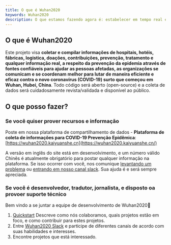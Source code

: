 ```yaml
---
title: O que é Wuhan2020
keywords: Wuhan2020
description: O que estamos fazendo agora é: estabelecer em tempo real e sincronizado um serviço de dados para hospitais, fábricas e compras e outras informações, e reunir todos aqueles que querem contribuir para a campanha anti-vírus, então aqueles com habilidades relevantes podem participar no desenvolvimento de tópicos relacionados, e completar-lo de forma organizada e colaborativa com a cúltura do código aberto.
---
```




## O que é Wuhan2020

Este projeto visa **coletar e compilar informações de hospitais, hotéis, fábricas, logistica, doações, contribuições, prevenção, tratamento e qualquer informação real, a respeito da prevenção da epidemia através de fontes confiáveis para ajudar as pessoas afetadas, as organizações se comunicam e se coordenam melhor para lutar de maneira eficiente e eficaz contra o novo coronavírus (COVID-19) surto que começou em Wuhan, Hubei, China**. Todo código será aberto (open-source) e a coleta de dados será cuidadosamente revista/validada e disponível ao público.



## O que posso fazer?

### Se você quiser prover recursos e informação

Poste em nossa plataforma de compartilhamento de dados - **Plataforma de coleta de informações para COVID-19 Prevenção Epidêmica**: [https://wuhan2020.kaiyuanshe.cn](https://wuhan2020.kaiyuanshe.cn/) 

A versão em inglês do site está em desenvolvimento, e um número válido Chinês é atualmente obrigatório para postar qualquer informação na plataforma. Se isso ocorrer com você, nos comunique [levantando um problema](https://github.com/wuhan2020/WebApp/issues) ou [entrando em nosso canal slack](https://join.slack.com/t/wuhan2020/shared_invite/enQtOTQxMTU4MzgyNTYwLWIxMTMyNWI4NWE2YTk3NGRjZGJhMjUzNmJhMjg1MDQ3OTEzNDE5NGY4MWFhMjRlYWU4MmE3ZGQyOGU4N2YwMzY). Sua ajuda é e será sempre apreciada.



### Se você é desenvolvedor, tradutor, jornalista, e disposto oa provoer suporte técnico



Bem vindo a se juntar a equipe de desenvolvimento de Wuhan2020👏

1. [Quickstart](https://wuhan2020.github.io/pt-br/docs/dev/quickstart.html) Descreve como nós colaboramos, quais projetos estão em foco, e como contribuir para estes projetos. 
2. Entre [Wuhan2020 Slack](https://join.slack.com/t/wuhan2020/shared_invite/enQtOTQxMTU4MzgyNTYwLWIxMTMyNWI4NWE2YTk3NGRjZGJhMjUzNmJhMjg1MDQ3OTEzNDE5NGY4MWFhMjRlYWU4MmE3ZGQyOGU4N2YwMzY) e participe de diferentes canais de acordo com suas habilidades e interesses.
3. Encontre projetos que está interessado.
